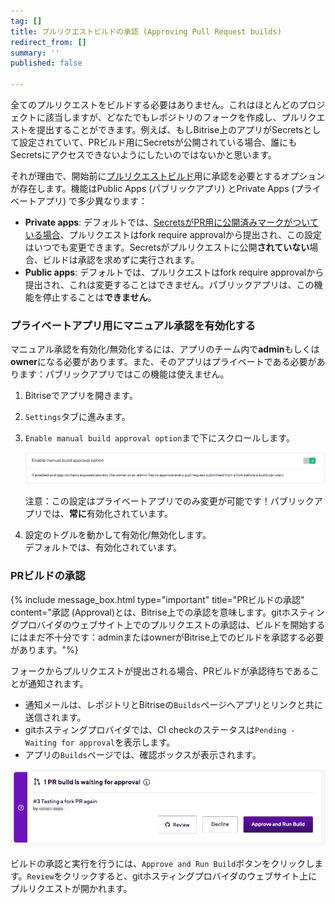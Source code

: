```yaml
---
tag: []
title: プルリクエストビルドの承認 (Approving Pull Request builds)
redirect_from: []
summary: ''
published: false

---
```

全てのプルリクエストをビルドする必要はありません。これはほとんどのプロジェクトに該当しますが、どなたでもレポジトリのフォークを作成し、プルリクエストを提出することができます。例えば、もしBitrise上のアプリがSecretsとして設定されていて、PRビルド用にSecretsが公開されている場合、誰にもSecretsにアクセスできないようにしたいのではないかと思います。

それが理由で、開始前に[プルリクエストビルド](/jp/builds/triggering-builds/trigger-pull-request/)用に承認を必要とするオプションが存在します。機能はPublic Apps (パブリックアプリ) とPrivate Apps (プライベートアプリ) で多少異なります：

* **Private apps**: デフォルトでは、[SecretsがPR用に公開済みマークがついている場合](/jp/builds/env-vars-secret-env-vars/#editing-a-secret-env-var)、プルリクエストはfork require approvalから提出され、この設定はいつでも変更できます。Secretsがプルリクエストに公開**されていない**場合、ビルドは承認を求めずに実行されます。
* **Public apps**: デフォルトでは、プルリクエストはfork require approvalから提出され、これは変更することはできません。パブリックアプリは、この機能を停止することは**できません**。

### プライベートアプリ用にマニュアル承認を有効化する

マニュアル承認を有効化/無効化するには、アプリのチーム内で**admin**もしくは**owner**になる必要があります。また、そのアプリはプライベートである必要があります：パブリックアプリではこの機能は使えません。

1. Bitriseでアプリを開きます。
2. `Settings`タブに進みます。
3. `Enable manual build approval option`まで下にスクロールします。

   ![](/img/setting-enable-1.png)

   注意：この設定はプライベートアプリでのみ変更が可能です！パブリックアプリでは、**常に**有効化されています。
4. 設定のトグルを動かして有効化/無効化します。  
   デフォルトでは、有効化されています。

### PRビルドの承認

{% include message_box.html type="important" title="PRビルドの承認" content="承認 (Approval)とは、Bitrise上での承認を意味します。gitホスティングプロバイダのウェブサイト上でのプルリクエストの承認は、ビルドを開始するにはまだ不十分です：adminまたはownerがBitrise上でのビルドを承認する必要があります。"%}

フォークからプルリクエストが提出される場合、PRビルドが承認待ちであることが通知されます。

* 通知メールは、レポジトリとBitriseの`Builds`ページへアプリとリンクと共に送信されます。
* gitホスティングプロバイダでは、CI checkのステータスは`Pending - Waiting for approval`を表示します。
* アプリの`Builds`ページでは、確認ボックスが表示されます。

![](/img/waiting-for-approval-2.png)

ビルドの承認と実行を行うには、`Approve and Run Build`ボタンをクリックします。`Review`をクリックすると、gitホスティングプロバイダのウェブサイト上にプルリクエストが開かれます。